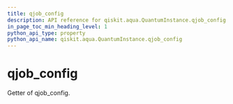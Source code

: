```yaml
---
title: qjob_config
description: API reference for qiskit.aqua.QuantumInstance.qjob_config
in_page_toc_min_heading_level: 1
python_api_type: property
python_api_name: qiskit.aqua.QuantumInstance.qjob_config
---
```


# qjob\_config

Getter of qjob\_config.

